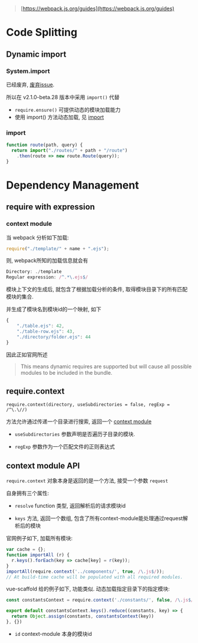 > [https://webpack.js.org/guides](https://webpack.js.org/guides)

# Code Splitting
## Dynamic import
### System.import

已经废弃, [废弃issue](https://github.com/webpack/webpack/issues/2163 "废弃issue").

所以在 v2.1.0-beta.28 版本中采用 `import()` 代替

- `require.ensure()` 可提供动态的模块加载能力
- 使用 import() 方法动态加载, 见 [import](#dynamic-import-import)

<h3 id="dynamic-import-import">import</h3>

```javascript
function route(path, query) {
  return import("./routes/" + path + "/route")
    .then(route => new route.Route(query));
}
```

# Dependency Management

## require with expression
### context module

当 webpack 分析如下加载:

```javascript
require("./template/" + name + ".ejs");
```

则, webpack所知的加载信息就会有

```javascript
Directory: ./template
Regular expression: /^.*\.ejs$/
```

模块上下文的生成后, 就包含了根据加载分析的条件, 取得模块目录下的所有匹配模块的集合.

并生成了模块名到模块id的一个映射, 如下

```javascript
{
    "./table.ejs": 42,
    "./table-row.ejs": 43,
    "./directory/folder.ejs": 44
}
```

因此正如官网所述

> This means dynamic requires are supported but will cause all possible modules to be included in the bundle.

## require.context

`require.context(directory, useSubdirectories = false, regExp = /^\.\//)`

方法允许通过传递一个目录进行搜索, 返回一个 [context module](#require-with-expression-context-api)

- `useSubdirectories` 参数声明是否遍历子目录的模块.

- `regExp` 参数作为一个匹配文件的正则表达式

<h2 id="require-with-expression-context-api">context module API</h2>

`require.context` 对象本身是返回的是一个方法, 接受一个参数 `request`

自身拥有三个属性:

- `resolve` function 类型, 返回解析后的请求模块id

- `keys` 方法, 返回一个数组, 包含了所有context-module能处理通过request解析后的模块

官网例子如下, 加载所有模块:

```javascript
var cache = {};
function importAll (r) {
  r.keys().forEach(key => cache[key] = r(key));
}
importAll(require.context('../components/', true, /\.js$/));
// At build-time cache will be populated with all required modules.
```

vue-scaffold 给的例子如下, 功能类似. 动态加载指定目录下的指定模块:

```javascript
const constantsContext = require.context('./constants/', false, /\.js$/)

export default constantsContext.keys().reduce((constants, key) => {
  return Object.assign(constants, constantsContext(key))
}, {})
```

- `id` context-module 本身的模块id
